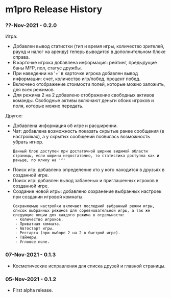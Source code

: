 m1pro Release History
================================

### ??-Nov-2021 - **0.2.0**
Игра:
 - Добавлен вывод статистки (тип и время игры, количество зрителей, раунд и налог на аренду) теперь выводится в дополнительном блоке справа.  
 - В карточке игрока добавлена информация: рейтинг, предыдущие баны MFP, пол, статус дружбы.
 - При наведении на '+' в карточке игрока добавлен вывод информации: счет, количество игр/побед, процент побед.
 - Включено отображение стоимости полей, которые можно заложить, для всех режимов.
 - Для режима 2 на 2 добавлено отображение свободных активов команды. Свободные активы включают деньги обоих игроков и поля, которые можно передать.

Другое:
 - Добавлена информация об игре и расширении.
 - Чат: добавлена возможность показать скрытые ранее сообщения (в настройках), а у скрытых сообщений появилась возможность убрать игнор.
    ```
    Данный блок доступен при достаточной ширине видимой области страницы, если ширины недостаточно, то статистика доступна как и раньше, по клику на '^'
    ```
 - Поиск игр: добавлено определение кто у кого находится в друзьях в созданной игре.
 - Поиск игр: добавлен вывод забаненых и приглашенных игроков в созданной игре.
 - Создание новой игры: добавлено сохранение выбранных настроек при создании игровой комнаты.
    ```
    Сохраняемые настройки включают последний выбранный режим игры, список выбранных режимов для соревновательной игры, а так же следующие опции для каждого режима в отдельности:
     - Количество игроков.
     - Приватная комната.
     - Автостарт игры.
     - Рестарты (при выборе 2 на 2 в быстрой игре).
     - Таймеры.
     - Угловое поле.
    ```

### 07-Nov-2021 - **0.1.3**
 - Косметические исправления для списка друзей и главной страницы.

### 05-Nov-2021 - **0.1.2**
 - First alpha release.